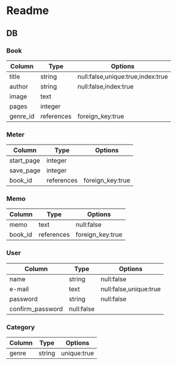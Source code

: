 # Readme
 ## DB
 ### Book
 |Column|Type|Options|
 |------|----|-------|
 |title|string|null:false,unique:true,index:true|
 |author|string|null:false,index:true|
 |image|text||
 |pages|integer||
 |genre_id|references|foreign_key:true|
 
 ### Meter
 |Column|Type|Options|
 |------|----|-------|
 |start_page|integer||
 |save_page|integer||
 |book_id|references|foreign_key:true|

 ### Memo
 |Column|Type|Options|
 |------|----|-------|
 |memo|text|null:false|
 |book_id|references|foreign_key:true|

### User
 |Column|Type|Options|
 |------|----|-------|
 |name|string|null:false|
 |e-mail|text|null:false,unique:true|
 |password|string|null:false|
 |confirm_password|null:false|

### Category
 |Column|Type|Options|
 |------|----|-------|
 |genre|string|unique:true|


